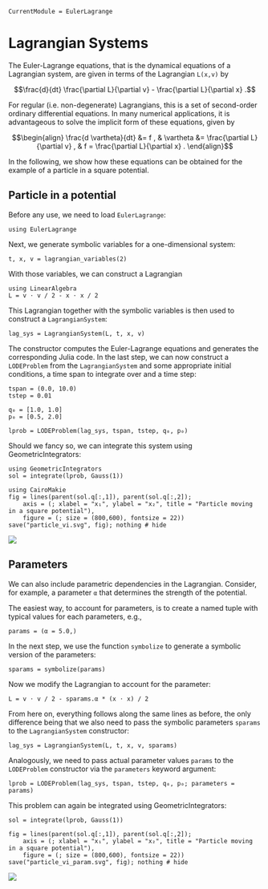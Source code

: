 ```@meta
CurrentModule = EulerLagrange
```

# Lagrangian Systems

The Euler-Lagrange equations, that is the dynamical equations of a Lagrangian system, are given in terms of the Lagrangian ``L(x,v)`` by
```math
\frac{d}{dt} \frac{\partial L}{\partial v} - \frac{\partial L}{\partial x} .
```
For regular (i.e. non-degenerate) Lagrangians, this is a set of second-order ordinary differential equations.
In many numerical applications, it is advantageous to solve the implicit form of these equations, given by
```math
\begin{align}
\frac{d \vartheta}{dt} &= f , &
\vartheta &= \frac{\partial L}{\partial v} , &
f = \frac{\partial L}{\partial x} .
\end{align}
```

In the following, we show how these equations can be obtained for the example of a particle in a square potential.


## Particle in a potential

Before any use, we need to load `EulerLagrange`:
```@example lag
using EulerLagrange
```

Next, we generate symbolic variables for a one-dimensional system:
```@example lag
t, x, v = lagrangian_variables(2)
```

With those variables, we can construct a Lagrangian
```@example lag
using LinearAlgebra
L = v ⋅ v / 2 - x ⋅ x / 2
```

This Lagrangian together with the symbolic variables is then used to construct a `LagrangianSystem`:
```@example lag
lag_sys = LagrangianSystem(L, t, x, v)
```

The constructor computes the Euler-Lagrange equations and generates the corresponding Julia code.
In the last step, we can now construct a `LODEProblem` from the `LagrangianSystem` and some appropriate initial conditions, a time span to integrate over and a time step:
```@example lag
tspan = (0.0, 10.0)
tstep = 0.01

q₀ = [1.0, 1.0]
p₀ = [0.5, 2.0]

lprob = LODEProblem(lag_sys, tspan, tstep, q₀, p₀)
```

Should we fancy so, we can integrate this system using GeometricIntegrators:
```@example lag
using GeometricIntegrators
sol = integrate(lprob, Gauss(1))

using CairoMakie
fig = lines(parent(sol.q[:,1]), parent(sol.q[:,2]);
    axis = (; xlabel = "x₁", ylabel = "x₂", title = "Particle moving in a square potential"),
    figure = (; size = (800,600), fontsize = 22))
save("particle_vi.svg", fig); nothing # hide
```

![](particle_vi.svg)


## Parameters

We can also include parametric dependencies in the Lagrangian.
Consider, for example, a parameter `α` that determines the strength of the potential.

The easiest way, to account for parameters, is to create a named tuple with typical values for each parameters, e.g.,
```@example lag
params = (α = 5.0,)
```

In the next step, we use the function `symbolize` to generate a symbolic version of the parameters:
```@example lag
sparams = symbolize(params)
```

Now we modify the Lagrangian to account for the parameter:
```@example lag
L = v ⋅ v / 2 - sparams.α * (x ⋅ x) / 2
```

From here on, everything follows along the same lines as before, the only difference being that we also need to pass the symbolic parameters `sparams` to the `LagrangianSystem` constructor:
```@example lag
lag_sys = LagrangianSystem(L, t, x, v, sparams)
```

Analogously, we need to pass actual parameter values `params` to the `LODEProblem` constructor via the `parameters` keyword argument:
```@example lag
lprob = LODEProblem(lag_sys, tspan, tstep, q₀, p₀; parameters = params)
```

This problem can again be integrated using GeometricIntegrators:
```@example lag
sol = integrate(lprob, Gauss(1))

fig = lines(parent(sol.q[:,1]), parent(sol.q[:,2]);
    axis = (; xlabel = "x₁", ylabel = "x₂", title = "Particle moving in a square potential"),
    figure = (; size = (800,600), fontsize = 22))
save("particle_vi_param.svg", fig); nothing # hide
```

![](particle_vi_param.svg)
